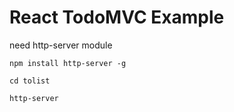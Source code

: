 # React TodoMVC Example

need http-server module

```
npm install http-server -g

cd tolist

http-server
```
